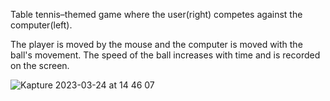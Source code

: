 Table tennis–themed game where the user(right) competes against the computer(left).

The player is moved by the mouse and the computer is moved with the ball's movement. The speed of the ball increases with time and is recorded on the screen.


![Kapture 2023-03-24 at 14 46 07](https://user-images.githubusercontent.com/112631548/227557931-57121849-c0a9-4b10-8586-a929c2ffff9e.gif)
